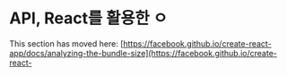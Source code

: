 # API, React를 활용한 ㅇ
This section has moved here: [https://facebook.github.io/create-react-app/docs/analyzing-the-bundle-size](https://facebook.github.io/create-react-

